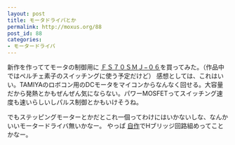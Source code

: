```yaml
---
layout: post
title: モータドライバとか
permalink: http://moxus.org/88
post_id: 88
categories: 
- モータードライバ
---
```


新作を作っててモータの制御用に
[ＦＳ７０ＳＭＪ−０６](http://akizukidenshi.com/catalog/items2.php?q=%22I-02403%22&s=score&p=1&r=1&page=)を買ってみた。（作品中ではペルチェ素子のスイッチングに使う予定だけど）
感想としては、これはいい。TAMIYAのロボコン用のDCモータをマイコンからなんなく回せる。大容量だから発熱とかもぜんぜん気にならない。パワーMOSFETってスイッチング速度も速いらしいしパルス制御とかもいけそうね。

でもステッピングモーターとかだとこれ一個ってわけにはいかないしな、なんかいいモータードライバ無いかなー。
やっぱ
[自作](http://www.geocities.jp/mimiin/tips/motor-driver.html)でHブリッジ回路組めってことかなー。